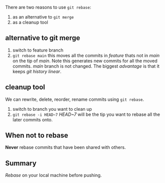 There are two reasons to use `git rebase`:
1. as an alternative to `git merge`
2. as a cleanup tool

## alternative to git merge
1. switch to feature branch
2. `git rebase main` this moves all the commits in *feature* thats not in *main* on the tip of *main*. 
Note this generates new commits for all the moved commits. 
*main* branch is not changed.
The biggest *advantage* is that it keeps *git history linear*. 

## cleanup tool
We can rewrite, delete, reorder, rename commits using `git rebase`.
1. switch to branch you want to clean up
2. `git rebase -i HEAD~7` *HEAD~7* will be the tip you want to rebase all the later commits onto.

## When not to rebase
**Never** rebase commits that have been shared with others.

## Summary
*Rebase* on your local machine before pushing.